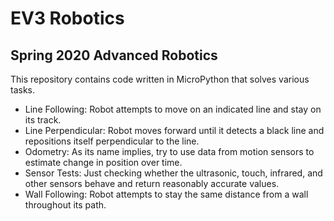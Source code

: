 # EV3 Robotics
## Spring 2020 Advanced Robotics
This repository contains code written in MicroPython that solves various tasks.
- Line Following: Robot attempts to move on an indicated line and stay on its track.
- Line Perpendicular: Robot moves forward until it detects a black line and repositions itself perpendicular to the line.
- Odometry: As its name implies, try to use data from motion sensors to estimate change in position over time.
- Sensor Tests: Just checking whether the ultrasonic, touch, infrared, and other sensors behave and return reasonably accurate values.
- Wall Following: Robot attempts to stay the same distance from a wall throughout its path.

